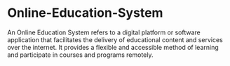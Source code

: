 # Online-Education-System
An Online Education System refers to a digital platform or software application that facilitates the delivery of educational content and services over the internet. It provides a flexible and accessible method of learning and participate in courses and programs remotely.
